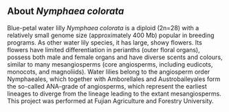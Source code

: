 About *Nymphaea colorata*
-------------------------

Blue-petal water lilly *Nymphaea colorata* is a diploid (2n=28) with a relatively small genome size (approximately 400 Mb) popular in breeding programs. As other water lily species, it has large, showy flowers. Its flowers have limited differentiation in perianths (outer floral organs), possess both male and female organs and have diverse scents and colours, similar to many mesangiosperms (core angiosperms, including eudicots, monocots, and magnoliids). Water lilies belong to the angiosperm order Nymphaeales, which together with Amborellales and Austrobaileyales form the so-called ANA-grade of angiosperms, which represent the earliest lineages to diverge from the lineage leading to the extant mesangiosperms. This project was performed at Fujian Agriculture and Forestry University.
